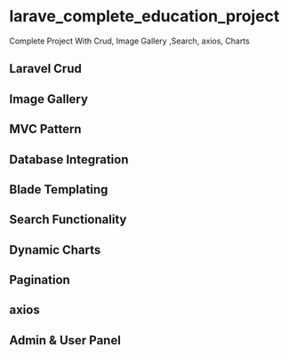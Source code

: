 # larave_complete_education_project
Complete Project With Crud, Image Gallery ,Search, axios, Charts


## Laravel Crud 
## Image Gallery
## MVC Pattern 
## Database Integration 
## Blade Templating 
## Search Functionality
## Dynamic Charts
## Pagination 
## axios 
## Admin & User Panel
